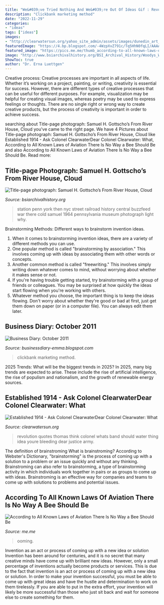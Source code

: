```yaml
---
title: "We&#039;ve Tried Nothing And We&#039;re Out Of Ideas Gif : Revolution Quotes Thomas Think Colonel Whats Band Should Water Thing Idea Youre Bleeding Dear Justice Army"
description: "Clickbank marketing method"
date: "2022-11-29"
categories:
- "ideas"
tags: ["ideas"]
images:
- "http://clearwatersun.org/yahoo_site_admin/assets/images/dunedin_art_theft_victims-1.110143932_std.png"
featuredImage: "https://4.bp.blogspot.com/-4WzpXvZ791c/Tq5HhN0fqLI/AAAAAAAAFFo/d9KLT5W1mZY/s320/Clickbank-Tips.png"
featured_image: "https://pics.me.me/thumb_according-to-all-known-laws-of-aviation-there-is-no-64163268.png"
image: "http://www.bsiarchivalhistory.org/BSI_Archival_History/Woodys_World_files/droppedImage_23.jpg"
ShowToc: true
author: "Dr. Erna Luettgen"
---
```



Creative process:
Creative processes are important in all aspects of life. Whether it’s working on a project, painting, or writing, creativity is essential for success. However, there are different types of creative processes that can be useful for different purposes. For example, visualization may be helpful for creating visual images, whereas poetry may be used to express feelings or thoughts. There are no single right or wrong way to create creative products, but the process of creativity is important in order to achieve success.

	

		
searching about Title-page photograph: Samuel H. Gottscho’s From River House, Cloud you've came to the right page. We have 4 Pictures about Title-page photograph: Samuel H. Gottscho’s From River House, Cloud like Established 1914 - ﻿Ask Colonel ClearwaterDear Colonel Clearwater: What, According to All Known Laws of Aviation There Is No Way a Bee Should Be and also According to All Known Laws of Aviation There Is No Way a Bee Should Be. Read more:
		
    
## Title-page Photograph: Samuel H. Gottscho’s From River House, Cloud

<img loading=lazy src="http://www.bsiarchivalhistory.org/BSI_Archival_History/Woodys_World_files/droppedImage_23.jpg" onerror="this.onerror=null;this.src='https://tse2.mm.bing.net/th?id=OIP.vGFc5rRozmuVzVvsdxGoOgHaKG&amp;pid=15.1';" alt="Title-page photograph: Samuel H. Gottscho’s From River House, Cloud">

_Source: bsiarchivalhistory.org_

>station penn york then nyc street railroad history central buzzfeed war there cold samuel 1964 pennsylvania museum photograph light why. 

	

Brainstorming Methods: Different ways to brainstorm invention ideas.
1. When it comes to brainstorming invention ideas, there are a variety of different methods you can use.
2. One popular method is called "brainstorming by association." This involves coming up with ideas by associating them with other words or concepts.
3. Another common method is called "freewriting." This involves simply writing down whatever comes to mind, without worrying about whether it makes sense or not.
4. If you're having trouble getting started, try brainstorming with a group of friends or colleagues. You may be surprised at how quickly the ideas start flowing when you're working with others.
5. Whatever method you choose, the important thing is to keep the ideas flowing. Don't worry about whether they're good or bad at first, just get them down on paper (or in a computer file). You can always edit them later.

    
## Business Diary: October 2011

<img loading=lazy src="https://4.bp.blogspot.com/-4WzpXvZ791c/Tq5HhN0fqLI/AAAAAAAAFFo/d9KLT5W1mZY/s320/Clickbank-Tips.png" onerror="this.onerror=null;this.src='https://tse2.mm.bing.net/th?id=OIP.3O1qIlNnvXsODBoCNIeXgwAAAA&amp;pid=15.1';" alt="Business Diary: October 2011">

_Source: businessdiary-emma.blogspot.com_

>clickbank marketing method. 

	

2025 Trends: What will be the biggest trends in 2025?
In 2025, many big trends are expected to arise. These include the rise of artificial intelligence, the rise of populism and nationalism, and the growth of renewable energy sources.

    
## Established 1914 - ﻿Ask Colonel ClearwaterDear Colonel Clearwater: What

<img loading=lazy src="http://clearwatersun.org/yahoo_site_admin/assets/images/dunedin_art_theft_victims-1.110143932_std.png" onerror="this.onerror=null;this.src='https://tse1.mm.bing.net/th?id=OIP.pxbfT3GCPnDjgWpJNkKnogHaFj&amp;pid=15.1';" alt="Established 1914 - ﻿Ask Colonel ClearwaterDear Colonel Clearwater: What">

_Source: clearwatersun.org_

>revolution quotes thomas think colonel whats band should water thing idea youre bleeding dear justice army. 

	

The definition of brainstroming
What is brainstroming? According to Webster's Dictionary, "brainstorming" is the process of coming up with a solution to a problem or an issue quickly and without any thinking. Brainstroming can also refer to brainstorming, a type of brainstorming activity in which individuals work together in pairs or as groups to come up with ideas. Brainstroming is an effective way for companies and teams to come up with solutions to problems and potential issues.

    
## According To All Known Laws Of Aviation There Is No Way A Bee Should Be

<img loading=lazy src="https://pics.me.me/thumb_according-to-all-known-laws-of-aviation-there-is-no-64163268.png" onerror="this.onerror=null;this.src='https://tse4.mm.bing.net/th?id=OIP.7J7soJ7G8paFReBimnsxbgAAAA&amp;pid=15.1';" alt="According to All Known Laws of Aviation There Is No Way a Bee Should Be">

_Source: me.me_

>ooming. 

	

Invention as an act or process of coming up with a new idea or solution
Invention has been around for centuries, and it is no secret that many creative minds have come up with brilliant new ideas. However, only a small percentage of inventions actually become products or services. This is due to the fact that invention is an act or process of coming up with a new idea or solution. In order to make your invention successful, you must be able to come up with great ideas and have the hustle and determination to work on them tirelessly. If you are able to put in the extra effort, your invention will likely be more successful than those who just sit back and wait for someone else to create something for them.

